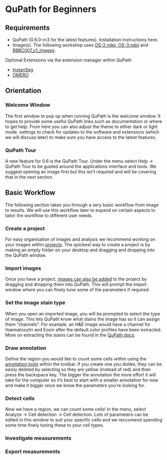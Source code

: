 # QuPath for Beginners

## Requirements
-	QuPath (0.6.0-rc3 for the latest features). Installation instructions here.
-	Image(s). The following workshop uses [OS-2.ndpi, OS-3.ndpi](https://openslide.cs.cmu.edu/download/openslide-testdata/Hamamatsu/) and [BBBC007_v1_images](https://bbbc.broadinstitute.org/BBBC007). 

Optional Extensions via the extension manager within QuPath
-	[InstanSeg](https://github.com/qupath/qupath-extension-instanseg)
-	[OMERO](https://github.com/qupath/qupath-extension-omero)

## Orientation
### Welcome Window
The first window to pop up when running QuPath is the welcome window. It hopes to provide some useful QuPath links such as documentation or where to get help. From here you can also adjust the theme to either dark or light mode. settings to check for updates to the software and extensions (which we will discuss later) to make sure you have access to the latest features.

### QuPath Tour
A new feature for 0.6 is the QuPath Tour. Under the menu select Help → QuPath Tour to be guided around the applications interface and tools. We suggest opening an image first but this isn’t required and will be covering that in the next section.

## Basic Workflow

The following section takes you through a very basic workflow from image to results. We will use this workflow later to expand on certain aspects to tailor the workflow to different user needs. 

### Create a project
For easy organisation of images and analysis we recommend working on your images within [projects](https://qupath.readthedocs.io/en/0.5/docs/tutorials/projects.html). The quickest way to create a project is by making an empty folder on your desktop and dragging and dropping into the QuPath window. 

### Import images
Once you have a project, [images can also be added](https://qupath.readthedocs.io/en/0.5/docs/tutorials/projects.html#add-images) to the project by dragging and dropping them into QuPath. This will prompt the import window where you can finely tune some of the parameters if required. 

### Set the image stain type
When you open an imported image, you will be prompted to select the type of image. This lets QuPath know what stains the image has so it can assign them “channels”. For example, an H&E image would have a channel for Haematoxylin and Eosin after the default color profiles have been extracted. More on extracting the stains can be found in the [QuPath docs](https://qupath.readthedocs.io/en/0.5/docs/tutorials/separating_stains.html).

### Draw annotation
Define the region you would like to count some cells within using the [annotation tools](https://qupath.readthedocs.io/en/0.5/docs/starting/annotating.html) within the toolbar. If you create one you dislike, they can be easily deleted by selecting so they are yellow (instead of red) and then press the backspace key. The bigger the annotation the more effort it will take for the computer so it’s best to start with a smaller annotation for now and make it bigger once we know the parameters you’re looking for. 

### Detect cells
Now we have a region, we can count some cells! In the menu, select Analyze → Cell detection → Cell detection. Lots of parameters can be edited in this window to suit your specific cells and we reccomend spending some time finely tuning these to your cell types. 

### Investigate measurements

### Export measurements


